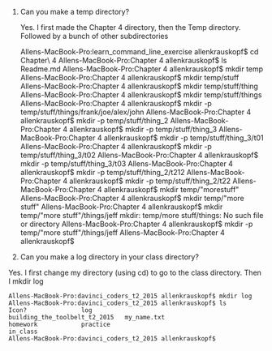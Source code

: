 1) Can you make a temp directory?

   Yes. I first made the Chapter 4 directory, then the Temp directory.  
   Followed by a bunch of other subdirectories

    Allens-MacBook-Pro:learn_command_line_exercise allenkrauskopf$ cd Chapter\ 4
    Allens-MacBook-Pro:Chapter 4 allenkrauskopf$ ls
    Readme.md
    Allens-MacBook-Pro:Chapter 4 allenkrauskopf$ mkdir temp
    Allens-MacBook-Pro:Chapter 4 allenkrauskopf$ mkdir temp/stuff
    Allens-MacBook-Pro:Chapter 4 allenkrauskopf$ mkdir temp/stuff/thing
    Allens-MacBook-Pro:Chapter 4 allenkrauskopf$ mkdir temp/stuff/things
    Allens-MacBook-Pro:Chapter 4 allenkrauskopf$ mkdir -p temp/stuff/things/frank/joe/alex/john
    Allens-MacBook-Pro:Chapter 4 allenkrauskopf$ mkdir -p temp/stuff/thing_2
    Allens-MacBook-Pro:Chapter 4 allenkrauskopf$ mkdir -p temp/stuff/thing_3
    Allens-MacBook-Pro:Chapter 4 allenkrauskopf$ mkdir -p temp/stuff/thing_3/t01
    Allens-MacBook-Pro:Chapter 4 allenkrauskopf$ mkdir -p temp/stuff/thing_3/t02
    Allens-MacBook-Pro:Chapter 4 allenkrauskopf$ mkdir -p temp/stuff/thing_3/t03
    Allens-MacBook-Pro:Chapter 4 allenkrauskopf$ mkdir -p temp/stuff/thing_2/t212
    Allens-MacBook-Pro:Chapter 4 allenkrauskopf$ mkdir -p temp/stuff/thing_2/t22
    Allens-MacBook-Pro:Chapter 4 allenkrauskopf$ mkdir temp/"morestuff"
    Allens-MacBook-Pro:Chapter 4 allenkrauskopf$ mkdir temp/"more stuff"
    Allens-MacBook-Pro:Chapter 4 allenkrauskopf$ mkdir temp/"more stuff"/things/jeff
    mkdir: temp/more stuff/things: No such file or directory
    Allens-MacBook-Pro:Chapter 4 allenkrauskopf$ mkdir -p temp/"more stuff"/things/jeff
    Allens-MacBook-Pro:Chapter 4 allenkrauskopf$


2) Can you make a log directory in your class directory?


  Yes. I first change my directory (using cd) to go to the class directory. 
  Then I mkdir log
  
    Allens-MacBook-Pro:davinci_coders_t2_2015 allenkrauskopf$ mkdir log
    Allens-MacBook-Pro:davinci_coders_t2_2015 allenkrauskopf$ ls
    Icon?				log
    building_the_toolbelt_t2_2015	my_name.txt
    homework			practice
    in_class
    Allens-MacBook-Pro:davinci_coders_t2_2015 allenkrauskopf$
